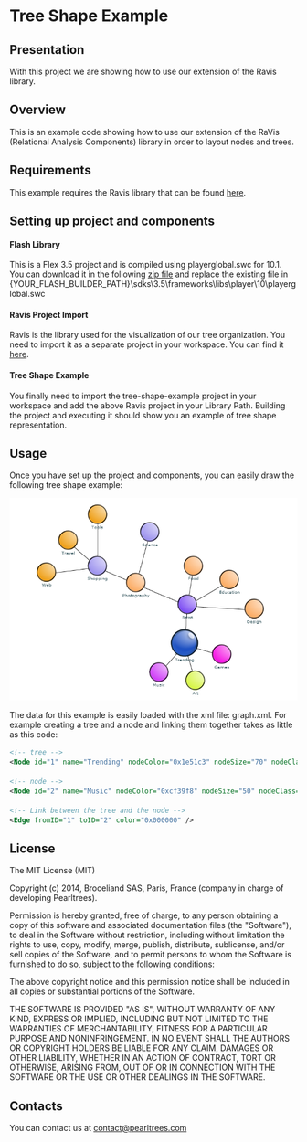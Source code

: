 # Tree Shape Example

## Presentation
With this project we are showing how to use our extension of the Ravis library. 

## Overview
This is an example code showing how to use our extension of the RaVis (Relational 
Analysis Components) library in order to layout nodes and trees.

## Requirements
This example requires the Ravis library that can be found [here](https://code.google.com/p/birdeye/wiki/RaVis).

## Setting up project and components

#### Flash Library
This is a Flex 3.5 project and is compiled using playerglobal.swc for 10.1. You can
download it in the following [zip file](/readme/Playerglobal.10.1.zip) and replace the existing
file in {YOUR_FLASH_BUILDER_PATH}\sdks\3.5\frameworks\libs\player\10\playerglobal.swc

#### Ravis Project Import
Ravis is the library used for the visualization of our tree organization. You need to
import it as a separate project in your workspace. You can find it [here](https://code.google.com/p/birdeye/wiki/RaVis).

#### Tree Shape Example
You finally need to import the tree-shape-example project in your workspace and add the above
Ravis project in your Library Path. Building the project and executing it should show you
an example of tree shape representation.

## Usage

Once you have set up the project and components, you can easily draw the following
tree shape example:

![Alt text](/readme/pearlExample.png?raw=true "Example Basic Tree Shape Visualization")

The data for this example is easily loaded with the xml file: graph.xml.
For example creating a tree and a node and linking them together takes as little as
this code:

``` xml
<!-- tree -->
<Node id="1" name="Trending" nodeColor="0x1e51c3" nodeSize="70" nodeClass="earth" />

<!-- node -->
<Node id="2" name="Music" nodeColor="0xcf39f8" nodeSize="50" nodeClass="leaf"/>

<!-- Link between the tree and the node -->
<Edge fromID="1" toID="2" color="0x000000" />
```

## License

The MIT License (MIT)

Copyright (c) 2014, Broceliand SAS, Paris, France (company in charge of developing Pearltrees).

Permission is hereby granted, free of charge, to any person obtaining a copy
of this software and associated documentation files (the "Software"), to deal
in the Software without restriction, including without limitation the rights
to use, copy, modify, merge, publish, distribute, sublicense, and/or sell
copies of the Software, and to permit persons to whom the Software is
furnished to do so, subject to the following conditions:

The above copyright notice and this permission notice shall be included in all
copies or substantial portions of the Software.

THE SOFTWARE IS PROVIDED "AS IS", WITHOUT WARRANTY OF ANY KIND, EXPRESS OR
IMPLIED, INCLUDING BUT NOT LIMITED TO THE WARRANTIES OF MERCHANTABILITY,
FITNESS FOR A PARTICULAR PURPOSE AND NONINFRINGEMENT. IN NO EVENT SHALL THE
AUTHORS OR COPYRIGHT HOLDERS BE LIABLE FOR ANY CLAIM, DAMAGES OR OTHER
LIABILITY, WHETHER IN AN ACTION OF CONTRACT, TORT OR OTHERWISE, ARISING FROM,
OUT OF OR IN CONNECTION WITH THE SOFTWARE OR THE USE OR OTHER DEALINGS IN THE
SOFTWARE.

## Contacts

You can contact us at contact@pearltrees.com

